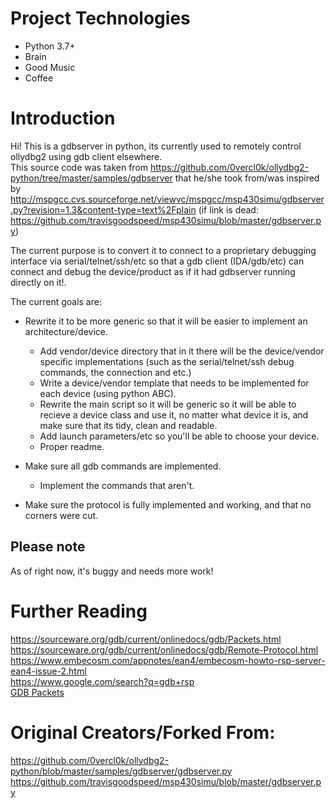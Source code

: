 # Project Technologies
 - Python 3.7+
 - Brain
 - Good Music
 - Coffee  

# Introduction  
Hi! This is a gdbserver in python, its currently used to remotely control ollydbg2 using gdb client elsewhere.  
This source code was taken from <https://github.com/0vercl0k/ollydbg2-python/tree/master/samples/gdbserver> that he/she took from/was inspired by <http://mspgcc.cvs.sourceforge.net/viewvc/mspgcc/msp430simu/gdbserver.py?revision=1.3&content-type=text%2Fplain> (if link is dead: <https://github.com/travisgoodspeed/msp430simu/blob/master/gdbserver.py>)  

The current purpose is to convert it to connect to a proprietary debugging interface via serial/telnet/ssh/etc so that a gdb client (IDA/gdb/etc) can connect and debug the device/product as if it had gdbserver running directly on it!.

The current goals are:  

- Rewrite it to be more generic so that it will be easier to implement an architecture/device.
	- Add vendor/device directory that in it there will be the device/vendor specific implementations (such as the serial/telnet/ssh debug commands, the connection and etc.)  
	- Write a device/vendor template that needs to be implemented for each device (using python ABC).  
	- Rewrite the main script so it will be generic so it will be able to recieve a device class and use it, no matter what device it is, and make sure that its tidy, clean and readable.  
	- Add launch parameters/etc so you'll be able to choose your device.  
	- Proper readme.  
- Make sure all gdb commands are implemented.  
	- Implement the commands that aren't.  

- Make sure the protocol is fully implemented and working, and that no corners were cut.  
  
## Please note  
As of right now, it's buggy and needs more work!  

# Further Reading  
<https://sourceware.org/gdb/current/onlinedocs/gdb/Packets.html>  
<https://sourceware.org/gdb/current/onlinedocs/gdb/Remote-Protocol.html>  
<https://www.embecosm.com/appnotes/ean4/embecosm-howto-rsp-server-ean4-issue-2.html>  
<https://www.google.com/search?q=gdb+rsp>  
[GDB Packets](https://sourceware.org/gdb/current/onlinedocs/gdb/Packets.html)  
  
# Original Creators/Forked From:  
<https://github.com/0vercl0k/ollydbg2-python/blob/master/samples/gdbserver/gdbserver.py>  
<https://github.com/travisgoodspeed/msp430simu/blob/master/gdbserver.py>  
  
